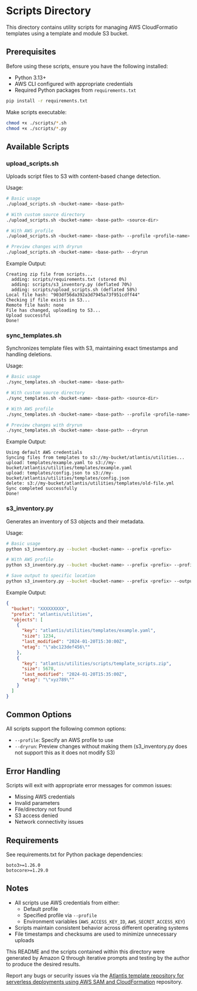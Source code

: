# Scripts Directory

This directory contains utility scripts for managing AWS CloudFormatio templates using a template and module S3 bucket.

## Prerequisites

Before using these scripts, ensure you have the following installed:

- Python 3.13+
- AWS CLI configured with appropriate credentials
- Required Python packages from `requirements.txt`

```bash
pip install -r requirements.txt
```

Make scripts executable:

```bash
chmod +x ./scripts/*.sh
chmod +x ./scripts/*.py
```

## Available Scripts

### upload_scripts.sh

Uploads script files to S3 with content-based change detection.

Usage:

```bash
# Basic usage
./upload_scripts.sh <bucket-name> <base-path>

# With custom source directory
./upload_scripts.sh <bucket-name> <base-path> <source-dir>

# With AWS profile
./upload_scripts.sh <bucket-name> <base-path> --profile <profile-name>

# Preview changes with dryrun
./upload_scripts.sh <bucket-name> <base-path> --dryrun
```

Example Output:

```text
Creating zip file from scripts...
  adding: scripts/requirements.txt (stored 0%)
  adding: scripts/s3_inventory.py (deflated 70%)
  adding: scripts/upload_scripts.sh (deflated 58%)
Local file hash: "903df56da392a3d7945a73f951cdff44"
Checking if file exists in S3...
Remote file hash: none
File has changed, uploading to S3...
Upload successful
Done!
```

### sync_templates.sh

Synchronizes template files with S3, maintaining exact timestamps and handling deletions.

Usage:

```bash
# Basic usage
./sync_templates.sh <bucket-name> <base-path>

# With custom source directory
./sync_templates.sh <bucket-name> <base-path> <source-dir>

# With AWS profile
./sync_templates.sh <bucket-name> <base-path> --profile <profile-name>

# Preview changes with dryrun
./sync_templates.sh <bucket-name> <base-path> --dryrun
```

Example Output:

```text
Using default AWS credentials
Syncing files from templates to s3://my-bucket/atlantis/utilities...
upload: templates/example.yaml to s3://my-bucket/atlantis/utilities/templates/example.yaml
upload: templates/config.json to s3://my-bucket/atlantis/utilities/templates/config.json
delete: s3://my-bucket/atlantis/utilities/templates/old-file.yml
Sync completed successfully
Done!
```

### s3_inventory.py

Generates an inventory of S3 objects and their metadata.

Usage:

```bash
# Basic usage
python s3_inventory.py --bucket <bucket-name> --prefix <prefix>

# With AWS profile
python s3_inventory.py --bucket <bucket-name> --prefix <prefix> --profile <profile-name>

# Save output to specific location
python s3_inventory.py --bucket <bucket-name> --prefix <prefix> --output ./outputs/inventory.json
```

Example Output:

```json
{
  "bucket": "XXXXXXXXX",
  "prefix": "atlantis/utilities",
  "objects": [
    {
      "key": "atlantis/utilities/templates/example.yaml",
      "size": 1234,
      "last_modified": "2024-01-20T15:30:00Z",
      "etag": "\"abc123def456\""
    },
    {
      "key": "atlantis/utilities/scripts/template_scripts.zip",
      "size": 5678,
      "last_modified": "2024-01-20T15:35:00Z",
      "etag": "\"xyz789\""
    }
  ]
}
```

## Common Options

All scripts support the following common options:

- `--profile`: Specify an AWS profile to use
- `--dryrun`: Preview changes without making them (s3_inventory.py does not support this as it does not modify S3)

## Error Handling

Scripts will exit with appropriate error messages for common issues:

- Missing AWS credentials
- Invalid parameters
- File/directory not found
- S3 access denied
- Network connectivity issues

## Requirements

See requirements.txt for Python package dependencies:

```text
boto3>=1.26.0
botocore>=1.29.0
```

## Notes

- All scripts use AWS credentials from either:
  - Default profile
  - Specified profile via `--profile`
  - Environment variables (`AWS_ACCESS_KEY_ID`, `AWS_SECRET_ACCESS_KEY`)
- Scripts maintain consistent behavior across different operating systems
- File timestamps and checksums are used to minimize unnecessary uploads

This README and the scripts contained within this directory were generated by Amazon Q through iterative prompts and testing by the author to produce the desired results. 

Report any bugs or security issues via the [Atlantis template repository for serverless deployments using AWS SAM and CloudFormation](https://github.com/63klabs/atlantis-cfn-template-repo-for-serverless-deployments) repository.

